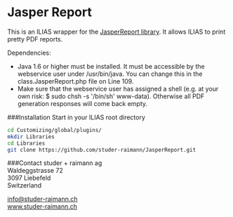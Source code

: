 Jasper Report
=============
This is an ILIAS wrapper for the [JasperReport library](http://community.jaspersoft.com/project/jasperreports-library). It allows ILIAS to print pretty PDF reports.

Dependencies:
- Java 1.6 or higher must be installed. It must be accessible by the webservice user under /usr/bin/java. You can change this in the class.JasperReport.php file on Line 109.
- Make sure that the webservice user has assigned a shell (e.g. at your own risk: $ sudo chsh -s '/bin/sh' www-data). Otherwise all PDF generation responses will come back empty.

###Installation
Start in your ILIAS root directory
```bash
cd Customizing/global/plugins/
mkdir Libraries
cd Libraries
git clone https://github.com/studer-raimann/JasperReport.git
``` 
###Contact
studer + raimann ag  
Waldeggstrasse 72  
3097 Liebefeld  
Switzerland  

info@studer-raimann.ch  
www.studer-raimann.ch
